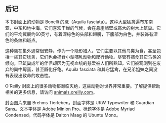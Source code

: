 ## 后记
本书封面上的动物是 Bonelli 的鹰（Aquila fasciata）。这种大型猛禽遍布东南亚，中东和地中海，它们喜欢干燥的气候，会在悬崖峭壁或高大的树木上筑巢。它们的平均翼展约60英寸，有着深棕色的头部和翅膀，下腹部为白色，并装饰有深色的条纹和斑点。  
  
这种鹰在巢外通常很安静，作为一个隐形猎人，它们主要以其他鸟类为食，甚至包括一些其它猛禽，它们也会捕食小型哺乳动物和爬行动物。尽管有捕食其它鸟类的倾向，已筑巢成年的伴侣却因为无视血统的慈爱被人们所熟知。它们被观测到在废弃的巢中孵蛋，甚至孵化仔龟。Aquila fasciata 和其它猛禽，在兄弟姐妹之间没有表现出致命的攻击性。  
  
O'Reilly 封面上的很多动物都濒临灭绝，这些动物对世界非常重要。了解提供帮助相关的更多信息，请访问 [animals.oreilly.com](http://animals.oreilly.com/)。  
  
封面图片来自 Brehms Tierleben。封面字体是 URW Typewriter 和 Guardian Sans。文本字体是 Adobe Minion Pro。标题字体是 Adobe Myriad Condensed。代码字体是 Dalton Maag 的 Ubuntu Mono。
